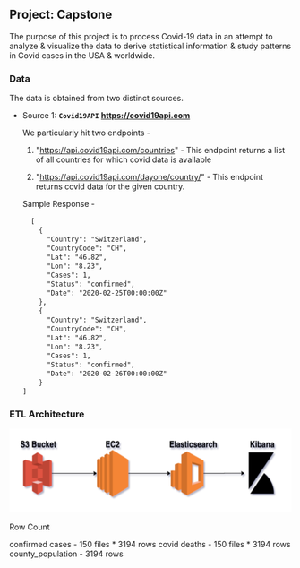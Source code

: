 ## **Project: Capstone**
The purpose of this project is to process Covid-19 data in an attempt to analyze & visualize the data to derive statistical information & study patterns in Covid cases in the USA & worldwide.

### **Data**
The data is obtained from two distinct sources.

* Source 1: **`Covid19API`** **https://covid19api.com**
    
    We particularly hit two endpoints - 
    
    1. "https://api.covid19api.com/countries" - This endpoint returns a list of all countries for which covid data is available
    
    2. "https://api.covid19api.com/dayone/country/<contry-name>" - This endpoint returns covid data for the given country.
    
    Sample Response - 
    
        [
          {
            "Country": "Switzerland",
            "CountryCode": "CH",
            "Lat": "46.82",
            "Lon": "8.23",
            "Cases": 1,
            "Status": "confirmed",
            "Date": "2020-02-25T00:00:00Z"
          },
          {
            "Country": "Switzerland",
            "CountryCode": "CH",
            "Lat": "46.82",
            "Lon": "8.23",
            "Cases": 1,
            "Status": "confirmed",
            "Date": "2020-02-26T00:00:00Z"
          }
      ]
### <b>ETL Architecture</b>

<img src="capstone_etl.png" width="550" height="150" ></b>

Row Count

confirmed cases - 150 files * 3194 rows
covid deaths - 150 files * 3194 rows
county_population - 3194 rows